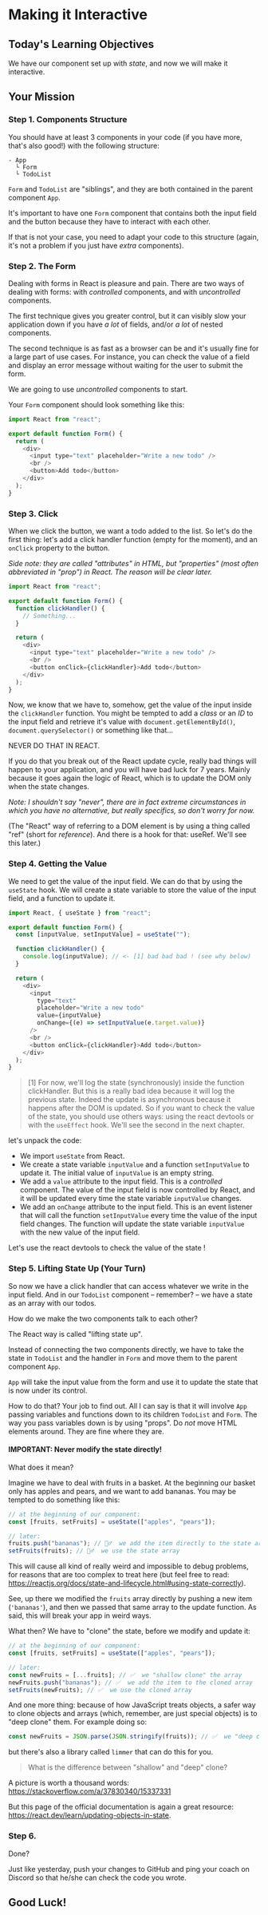 # Making it Interactive

## Today's Learning Objectives

We have our component set up with _state_, and now we will make it interactive.

## Your Mission

### Step 1. Components Structure

You should have at least 3 components in your code (if you have more, that's also good!) with the following structure:

```
- App
  └ Form
  └ TodoList
```

`Form` and `TodoList` are "siblings", and they are both contained in the parent component `App`.

It's important to have one `Form` component that contains both the input field and the button because they have to interact with each other.

If that is not your case, you need to adapt your code to this structure (again, it's not a problem if you just have _extra_ components).

### Step 2. The Form

Dealing with forms in React is pleasure and pain. There are two ways of dealing with forms: with _controlled_ components, and with _uncontrolled_ components.

The first technique gives you greater control, but it can visibly slow your application down if you have _a lot_ of fields, and/or _a lot_ of nested components.

The second technique is as fast as a browser can be and it's usually fine for a large part of use cases. For instance, you can check the value of a field and display an error message without waiting for the user to submit the form.

We are going to use _uncontrolled_ components to start.

Your `Form` component should look something like this:

```js
import React from "react";

export default function Form() {
  return (
    <div>
      <input type="text" placeholder="Write a new todo" />
      <br />
      <button>Add todo</button>
    </div>
  );
}
```

### Step 3. Click

When we click the button, we want a todo added to the list. So let's do the first thing: let's add a click handler function (empty for the moment), and an `onClick` property to the button.

_Side note: they are called "attributes" in HTML, but "properties" (most often abbreviated in "prop") in React. The reason will be clear later._

```js
import React from "react";

export default function Form() {
  function clickHandler() {
    // Something...
  }

  return (
    <div>
      <input type="text" placeholder="Write a new todo" />
      <br />
      <button onClick={clickHandler}>Add todo</button>
    </div>
  );
}
```

Now, we know that we have to, somehow, get the value of the input inside the `clickHandler` function. You might be tempted to add a _class_ or an _ID_ to the input field and retrieve it's value with `document.getElementById()`, `document.querySelector()` or something like that...

NEVER DO THAT IN REACT.

If you do that you break out of the React update cycle, really bad things will happen to your application, and you will have bad luck for 7 years. Mainly because it goes again the logic of React, which is to update the DOM only when the state changes. 

_Note: I shouldn't say "never", there are in fact extreme circumstances in which you have no alternative, but really specifics, so don't worry for now._

(The "React" way of referring to a DOM element is by using a thing called "ref" (short for _reference_). And there is a hook for that: useRef. We'll see this later.)

### Step 4. Getting the Value

We need to get the value of the input field. We can do that by using the `useState` hook. We will create a state variable to store the value of the input field, and a function to update it.


```js
import React, { useState } from "react";

export default function Form() {
  const [inputValue, setInputValue] = useState("");

  function clickHandler() {
    console.log(inputValue); // <- [1] bad bad bad ! (see why below) 
  }

  return (
    <div>
      <input
        type="text"
        placeholder="Write a new todo"
        value={inputValue}
        onChange={(e) => setInputValue(e.target.value)}
      />
      <br />
      <button onClick={clickHandler}>Add todo</button>
    </div>
  );
}
```

>[1] For now, we'll log the state (synchronously) inside the function clickHandler. But this is a really bad idea because it will log the previous state. Indeed the update is asynchronous because it happens after the DOM is updated. So if you want to check the value of the state, you should use others ways: using the react devtools or with the `useEffect` hook. We'll see the second in the next chapter.

let's unpack the code:

- We import `useState` from React.
- We create a state variable `inputValue` and a function `setInputValue` to update it. The initial value of `inputValue` is an empty string.
- We add a `value` attribute to the input field. This is a _controlled_ component. The value of the input field is now controlled by React, and it will be updated every time the state variable `inputValue` changes.
- We add an `onChange` attribute to the input field. This is an event listener that will call the function `setInputValue` every time the value of the input field changes. The function will update the state variable `inputValue` with the new value of the input field.

Let's use the react devtools to check the value of the state !


### Step 5. Lifting State Up (Your Turn)

So now we have a click handler that can access whatever we write in the input field. And in our `TodoList` component – remember? – we have a state as an array with our todos.

How do we make the two components talk to each other?

The React way is called "lifting state up".

Instead of connecting the two components directly, we have to take the state in `TodoList` and the handler in `Form` and move them to the parent component `App`.

`App` will take the input value from the form and use it to update the state that is now under its control.

How to do that? Your job to find out. All I can say is that it will involve `App` passing variables and functions down to its children `TodoList` and `Form`. The way you pass variables down is by using "props". Do _not_ move HTML elements around. They are fine where they are.

#### IMPORTANT: Never modify the state directly!

What does it mean?

Imagine we have to deal with fruits in a basket. At the beginning our basket only has apples and pears, and we want to add bananas. You may be tempted to do something like this:

```js
// at the beginning of our component:
const [fruits, setFruits] = useState(["apples", "pears"]);

// later:
fruits.push("bananas"); // 🙅‍♂️  we add the item directly to the state array
setFruits(fruits); // 🙅‍♂️  we use the state array
```

This will cause all kind of really weird and impossible to debug problems, for reasons that are too complex to treat here (but feel free to read: https://reactjs.org/docs/state-and-lifecycle.html#using-state-correctly).

See, up there we modified the `fruits` array directly by pushing a new item (`'bananas'`), and then we passed that same array to the update function. As said, this will break your app in weird ways.

What then? We have to "clone" the state, before we modify and update it:

```js
// at the beginning of our component:
const [fruits, setFruits] = useState(["apples", "pears"]);

// later:
const newFruits = [...fruits]; // ✅  we "shallow clone" the array
newFruits.push("bananas"); // ✅  we add the item to the cloned array
setFruits(newFruits); // ✅  we use the cloned array
```

And one more thing: because of how JavaScript treats objects, a safer way to clone objects and arrays (which, remember, are just special objects) is to "deep clone" them. For example doing so:

```js
const newFruits = JSON.parse(JSON.stringify(fruits)); // ✅  we "deep clone" the array
```

but there's also a library called `limmer` that can do this for you.
<br>

> What is the difference between "shallow" and "deep" clone? 

A picture is worth a thousand words: https://stackoverflow.com/a/37830340/15337331

But this page of the official documentation is again a great resource: https://react.dev/learn/updating-objects-in-state.

### Step 6.

Done?

Just like yesterday, push your changes to GitHub and ping your coach on Discord so that he/she can check the code you wrote.

## Good Luck!
